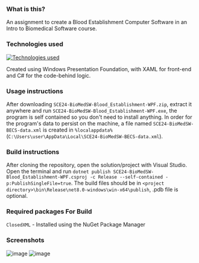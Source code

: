 ### What is this?
An assignment to create a Blood Establishment Computer Software in an Intro to Biomedical Software course.

### Technologies used
[![Technologies used](https://skillicons.dev/icons?i=visualstudio,dotnet,cs)](https://skillicons.dev)

Created using Windows Presentation Foundation, with XAML for front-end and C# for the code-behind logic.

### Usage instructions
After downloading `SCE24-BioMedSW-Blood_Establishment-WPF.zip`, extract it anywhere and run `SCE24-BioMedSW-Blood_Establishment-WPF.exe`, the program is self contained so you don't need to install anything. In order for the program's data to persist on the machine, a file named `SCE24-BioMedSW-BECS-data.xml` is created in `%localappdata%` (`C:\Users\user\AppData\Local\SCE24-BioMedSW-BECS-data.xml`).

### Build instructions
After cloning the repository, open the solution/project with Visual Studio. Open the terminal and run `dotnet publish SCE24-BioMedSW-Blood_Establishment-WPF.csproj -c Release --self-contained -p:PublishSingleFile=true`. The build files should be in `<project directory>\bin\Release\net8.0-windows\win-x64\publish`, .pdb file is optional.

### Required packages For Build
`ClosedXML` - Installed using the NuGet Package Manager

### Screenshots
![image](https://github.com/user-attachments/assets/1804fea6-ad87-47ed-981d-8d7af944be31)
![image](https://github.com/user-attachments/assets/96726bd9-38b1-434f-9895-3a3b120c18be)


